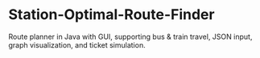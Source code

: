 # Station-Optimal-Route-Finder
Route planner in Java with GUI, supporting bus &amp; train travel, JSON input, graph visualization, and ticket simulation.
